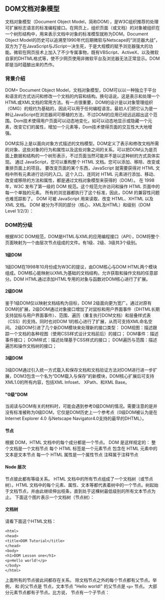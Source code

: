 ## DOM文档对象模型

文档对象模型（Document Object Model，简称DOM），是W3C组织推荐的处理可扩展标志语言的标准编程接口。在网页上，组织页面（或文档）的对象被组织在一个树形结构中，用来表示文档中对象的标准模型就称为DOM。Document Object Model的历史可以追溯至1990年代后期微软与Netscape的“浏览器大战”，双方为了在JavaScript与JScript一决生死，于是大规模的赋予浏览器强大的功能。微软在网页技术上加入了不少专属事物，既有VBScript、ActiveX、以及微软自家的DHTML格式等，使不少网页使用非微软平台及浏览器无法正常显示。DOM即是当时蕴酿出来的杰作。


### 背景介绍
DOM= Document Object Model，文档对象模型，DOM可以以一种独立于平台和语言的方式访问和修改一个文档的内容和结构。换句话说，这是表示和处理一个HTML或XML文档的常用方法。有一点很重要，DOM的设计是以对象管理组织（OMG）的规约为基础的，因此可以用于任何编程语言。最初人们把它认为是一种让JavaScript在浏览器间可移植的方法，不过DOM的应用已经远远超出这个范围。Dom技术使得用户页面可以动态地变化，如可以动态地显示或隐藏一个元素，改变它们的属性，增加一个元素等，Dom技术使得页面的交互性大大地增强。

DOM实际上是以面向对象方式描述的文档模型。DOM定义了表示和修改文档所需的对象、这些对象的行为和属性以及这些对象之间的关系。可以把DOM认为是页面上数据和结构的一个树形表示，不过页面当然可能并不是以这种树的方式具体实现。
通过 JavaScript，您可以重构整个 HTML 文档。您可以添加、移除、改变或重排页面上的项目。
要改变页面的某个东西，JavaScript 就需要获得对 HTML 文档中所有元素进行访问的入口。这个入口，连同对 HTML 元素进行添加、移动、改变或移除的方法和属性，都是通过文档对象模型来获得的（DOM）。
在 1998 年，W3C 发布了第一级的 DOM 规范。这个规范允许访问和操作 HTML 页面中的每一个单独的元素。
所有的浏览器都执行了这个标准，因此，DOM 的兼容性问题也难觅踪影了。
DOM 可被 JavaScript 用来读取、改变 HTML、XHTML 以及 XML 文档。
DOM 被分为不同的部分（核心、XML及HTML）和级别（DOM Level 1/2/3）：

### DOM的分级

根据W3C DOM规范，DOM是HTML与XML的应用编程接口（API），DOM将整个页面映射为一个由层次节点组成的文件。有1级、2级、3级共3个级别。
####  1级DOM
1级DOM在1998年10月份成为W3C的提议，由DOM核心与DOM HTML两个模块组成。DOM核心能映射以XML为基础的文档结构，允许获取和操作文档的任意部分。DOM HTML通过添加HTML专用的对象与函数对DOM核心进行了扩展。
#### 2级DOM

鉴于1级DOM仅以映射文档结构为目标，DOM 2级面向更为宽广。通过对原有DOM的扩展，2级DOM通过对象接口增加了对鼠标和用户界面事件（DHTML长期支持鼠标与用户界面事件）、范围、遍历（重复执行DOM文档）和层叠样式表（CSS）的支持。同时也对DOM 1的核心进行了扩展，从而可支持XML命名空间。
2级DOM引进了几个新DOM模块来处理新的接口类型：
DOM视图：描述跟踪一个文档的各种视图（使用CSS样式设计文档前后）的接口；
DOM事件：描述事件接口；
DOM样式：描述处理基于CSS样式的接口；
DOM遍历与范围：描述遍历和操作文档树的接口；
#### 3级DOM
3级DOM通过引入统一方式载入和保存文档和文档验证方法对DOM进行进一步扩展，DOM3包含一个名为“DOM载入与保存”的新模块，DOM核心扩展后可支持XML1.0的所有内容，包括XML Infoset、 XPath、和XML Base。
#### "0级"DOM
当阅读与DOM有关的材料时，可能会遇到参考0级DOM的情况。需要注意的是并没有标准被称为0级DOM，它仅是DOM历史上一个参考点（0级DOM被认为是在Internet Explorer 4.0 与Netscape Navigator4.0支持的最早的DHTML）。

#### 节点
根据 DOM，HTML 文档中的每个成分都是一个节点。
DOM 是这样规定的：
整个文档是一个文档节点
每个 HTML 标签是一个元素节点
包含在 HTML 元素中的文本是文本节点
每一个 HTML 属性是一个属性节点
注释属于注释节点
#### Node 层次
节点彼此都有等级关系。
HTML 文档中的所有节点组成了一个文档树（或节点树）。HTML 文档中的每个元素、属性、文本等都代表着树中的一个节点。树起始于文档节点，并由此继续伸出枝条，直到处于这棵树最低级别的所有文本节点为止。
下面这个图片表示一个文档树（节点树）：

#### 文档树
请看下面这个HTML文档：
```
<html>
<head>
<title>DOM Tutorial</title>
</head>
<body>
<h1>DOM Lesson one</h1>
<p>Hello world!</p>
</body>
</html>
```
上面所有的节点彼此间都存在关系。
除文档节点之外的每个节点都有父节点。举例，<head> 和 <body> 的父节点是 <html> 节点，文本节点 "Hello world!" 的父节点是 `<p>` 节点。
大部分元素节点都有子节点。比方说，<head> 节点有一个子节点：<title> 节点。<title> 节点也有一个子节点：文本节点 "DOM Tutorial"。
当节点分享同一个父节点时，它们就是同辈（同级节点）。比方说，`<h1>` 和 `<p>`是同辈，因为它们的父节点均是 <body> 节点。
节点也可以拥有后代，后代指某个节点的所有子节点，或者这些子节点的子节点，以此类推。比方说，所有的文本节点都是 <html>节点的后代，而第一个文本节点是 <head> 节点的后代。
节点也可以拥有先辈。先辈是某个节点的父节点，或者父节点的父节点，以此类推。比方说，所有的文本节点都可把 <html> 节点作为先辈节点。

### 访问节点


你可通过若干种方法来查找您希望操作的元素：
1.通过使用 getElementById() 和 getElementsByTagName() 方法
2.通过使用一个元素节点的 parentNode、firstChild 以及 lastChild 属性
getElementById() 和 getElementsByTagName() 这两种方法，可查找整个 HTML 文档中的任何 HTML 元素。
这两种方法会忽略文档的结构。假如您希望查找文档中所有的 <p> 元素，getElementsByTagName() 会把它们全部找到，不管 <p> 元素处于文档中的哪个层次。同时，getElementById() 方法也会返回正确的元素，不论它被隐藏在文档结构中的什么位置。
这两种方法会向您提供任何你所需要的 HTML 元素，不论它们在文档中所处的位置！
getElementById() 可通过指定的 ID 来返回元素：
getElementById() 语法
document.getElementById("ID");注释：getElementById() 无法工作在 XML 中。在 XML 文档中，您必须通过拥有类型 id 的属性来进行搜索，而此类型必须在 XML DTD 中进行声明。
getElementsByTagName() 方法会使用指定的标签名返回所有的元素（作为一个节点列表），这些元素是您在使用此方法时所处的元素的后代。
getElementsByTagName() 可被用于任何的 HTML 元素：
getElementsByTagName() 语法
document.getElementsByTagName("标签名称");或者：
document.getElementById('ID').getElementsByTagName("标签名称");


### DOM优点和缺点

DOM的优势主要表现在：易用性强，使用DOM时，将把所有的XML文档信息都存于内存中，并且遍历简单，支持XPath，增强了易用性。
DOM的缺点主要表现在：效率低，解析速度慢，内存占用量过高，对于大文件来说几乎不可能使用。另外效率低还表现在大量的消耗时间，因为使用DOM进行解析时，将为文档的每个element、attribute、processing-instruction和comment都创建一个对象，这样在DOM机制中所运用的大量对象的创建和销毁无疑会影响其效率。

### Dart如何访问 DOM?


DOM的样子如图所示
![image](https://github.com/meflyup/dartgate/raw/master/assets/html&DOM.png)
![image](https://github.com/meflyup/dartgate/raw/master/assets/domtree.png)
在使用DOM时，您不需要做任何其他特殊的操作。不同的浏览器都有对DOM不同的实现， 这些实现对当前的DOM标准而言，都会呈现出不同程度的一致性，每个web浏览器都会使用一些文档对象模型，从而使页面可以被脚本语言访问。

![image](https://github.com/meflyup/dartgate/raw/master/assets/querySelector.png)

```
var domElement=querSelector("#RipVanWinkle")//这里是使用elementID来选择DOM元素的
```
